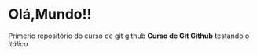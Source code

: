 # Olá,Mundo!!
 Primerio repositório do curso de git github
 **Curso de Git Github** testando o *itálico*
